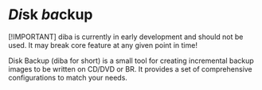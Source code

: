 # *Di*sk *ba*ckup

[!IMPORTANT]  diba is currently in early development and should not be used. It may break core feature at any given point in time!

Disk Backup (diba for short) is a small tool for creating incremental backup images to be written on CD/DVD or BR. It provides a set of comprehensive configurations to match your needs.